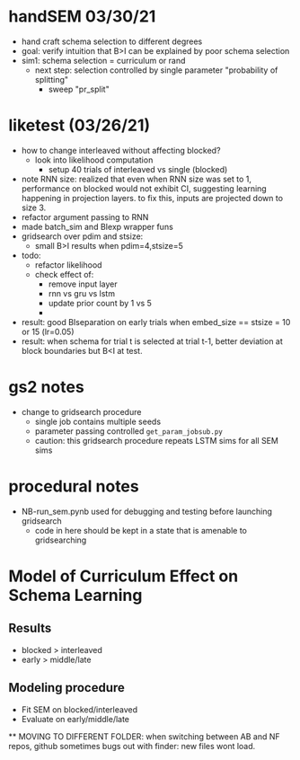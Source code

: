 # handSEM 03/30/21
- hand craft schema selection to different degrees
- goal: verify intuition that B>I can be explained by poor schema selection
- sim1: schema selection = curriculum or rand
  - next step: selection controlled by single parameter "probability of splitting"
    - sweep "pr_split"


# liketest (03/26/21)
- how to change interleaved without affecting blocked?
  - look into likelihood computation
    - setup 40 trials of interleaved vs single (blocked)
- note RNN size: realized that even when RNN size was set to 1, performance on blocked would not exhibit CI, suggesting learning happening in projection layers. to fix this, inputs are projected down to size 3. 
- refactor argument passing to RNN 
- made batch_sim and BIexp wrapper funs 
- gridsearch over pdim and stsize:
  - small B>I results when pdim=4,stsize=5
- todo:
  - refactor likelihood 
  - check effect of:
    - remove input layer
    - rnn vs gru vs lstm
    - update prior count by 1 vs 5
    - 
- result: good BIseparation on early trials when embed_size == stsize = 10 or 15 (lr=0.05)
- result: when schema for trial t is selected at trial t-1, better deviation at block boundaries but B<I at test. 



# gs2 notes
- change to gridsearch procedure 
  - single job contains multiple seeds
  - parameter passing controlled `get_param_jobsub.py`
  - caution: this gridsearch procedure repeats LSTM sims for all SEM sims


# procedural notes
- NB-run_sem.pynb used for debugging and testing before launching gridsearch
  - code in here should be kept in a state that is amenable to gridsearching




# Model of Curriculum Effect on Schema Learning

## Results

- blocked > interleaved
- early > middle/late

## Modeling procedure

- Fit SEM on blocked/interleaved
- Evaluate on early/middle/late


** MOVING TO DIFFERENT FOLDER: when switching between AB and NF repos, github sometimes bugs out with finder: new files wont load. 
